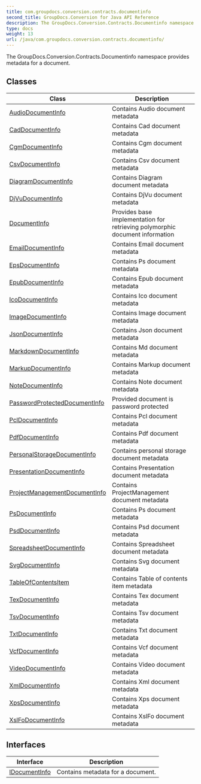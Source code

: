 ```yaml
---
title: com.groupdocs.conversion.contracts.documentinfo
second_title: GroupDocs.Conversion for Java API Reference
description: The GroupDocs.Conversion.Contracts.Documentinfo namespace provides metadata for a document.
type: docs
weight: 13
url: /java/com.groupdocs.conversion.contracts.documentinfo/
---
```


The GroupDocs.Conversion.Contracts.Documentinfo namespace provides metadata for a document.


## Classes

| Class | Description |
| --- | --- |
| [AudioDocumentInfo](../com.groupdocs.conversion.contracts.documentinfo/audiodocumentinfo) | Contains Audio document metadata |
| [CadDocumentInfo](../com.groupdocs.conversion.contracts.documentinfo/caddocumentinfo) | Contains Cad document metadata |
| [CgmDocumentInfo](../com.groupdocs.conversion.contracts.documentinfo/cgmdocumentinfo) | Contains Cgm document metadata |
| [CsvDocumentInfo](../com.groupdocs.conversion.contracts.documentinfo/csvdocumentinfo) | Contains Csv document metadata |
| [DiagramDocumentInfo](../com.groupdocs.conversion.contracts.documentinfo/diagramdocumentinfo) | Contains Diagram document metadata |
| [DjVuDocumentInfo](../com.groupdocs.conversion.contracts.documentinfo/djvudocumentinfo) | Contains DjVu document metadata |
| [DocumentInfo](../com.groupdocs.conversion.contracts.documentinfo/documentinfo) | Provides base implementation for retrieving polymorphic document information |
| [EmailDocumentInfo](../com.groupdocs.conversion.contracts.documentinfo/emaildocumentinfo) | Contains Email document metadata |
| [EpsDocumentInfo](../com.groupdocs.conversion.contracts.documentinfo/epsdocumentinfo) | Contains Ps document metadata |
| [EpubDocumentInfo](../com.groupdocs.conversion.contracts.documentinfo/epubdocumentinfo) | Contains Epub document metadata |
| [IcoDocumentInfo](../com.groupdocs.conversion.contracts.documentinfo/icodocumentinfo) | Contains Ico document metadata |
| [ImageDocumentInfo](../com.groupdocs.conversion.contracts.documentinfo/imagedocumentinfo) | Contains Image document metadata |
| [JsonDocumentInfo](../com.groupdocs.conversion.contracts.documentinfo/jsondocumentinfo) | Contains Json document metadata |
| [MarkdownDocumentInfo](../com.groupdocs.conversion.contracts.documentinfo/markdowndocumentinfo) | Contains Md document metadata |
| [MarkupDocumentInfo](../com.groupdocs.conversion.contracts.documentinfo/markupdocumentinfo) | Contains Markup document metadata |
| [NoteDocumentInfo](../com.groupdocs.conversion.contracts.documentinfo/notedocumentinfo) | Contains Note document metadata |
| [PasswordProtectedDocumentInfo](../com.groupdocs.conversion.contracts.documentinfo/passwordprotecteddocumentinfo) | Provided document is password protected |
| [PclDocumentInfo](../com.groupdocs.conversion.contracts.documentinfo/pcldocumentinfo) | Contains Pcl document metadata |
| [PdfDocumentInfo](../com.groupdocs.conversion.contracts.documentinfo/pdfdocumentinfo) | Contains Pdf document metadata |
| [PersonalStorageDocumentInfo](../com.groupdocs.conversion.contracts.documentinfo/personalstoragedocumentinfo) | Contains personal storage document metadata |
| [PresentationDocumentInfo](../com.groupdocs.conversion.contracts.documentinfo/presentationdocumentinfo) | Contains Presentation document metadata |
| [ProjectManagementDocumentInfo](../com.groupdocs.conversion.contracts.documentinfo/projectmanagementdocumentinfo) | Contains ProjectManagement document metadata |
| [PsDocumentInfo](../com.groupdocs.conversion.contracts.documentinfo/psdocumentinfo) | Contains Ps document metadata |
| [PsdDocumentInfo](../com.groupdocs.conversion.contracts.documentinfo/psddocumentinfo) | Contains Psd document metadata |
| [SpreadsheetDocumentInfo](../com.groupdocs.conversion.contracts.documentinfo/spreadsheetdocumentinfo) | Contains Spreadsheet document metadata |
| [SvgDocumentInfo](../com.groupdocs.conversion.contracts.documentinfo/svgdocumentinfo) | Contains Svg document metadata |
| [TableOfContentsItem](../com.groupdocs.conversion.contracts.documentinfo/tableofcontentsitem) | Contains Table of contents item metadata |
| [TexDocumentInfo](../com.groupdocs.conversion.contracts.documentinfo/texdocumentinfo) | Contains Tex document metadata |
| [TsvDocumentInfo](../com.groupdocs.conversion.contracts.documentinfo/tsvdocumentinfo) | Contains Tsv document metadata |
| [TxtDocumentInfo](../com.groupdocs.conversion.contracts.documentinfo/txtdocumentinfo) | Contains Txt document metadata |
| [VcfDocumentInfo](../com.groupdocs.conversion.contracts.documentinfo/vcfdocumentinfo) | Contains Vcf document metadata |
| [VideoDocumentInfo](../com.groupdocs.conversion.contracts.documentinfo/videodocumentinfo) | Contains Video document metadata |
| [XmlDocumentInfo](../com.groupdocs.conversion.contracts.documentinfo/xmldocumentinfo) | Contains Xml document metadata |
| [XpsDocumentInfo](../com.groupdocs.conversion.contracts.documentinfo/xpsdocumentinfo) | Contains Xps document metadata |
| [XslFoDocumentInfo](../com.groupdocs.conversion.contracts.documentinfo/xslfodocumentinfo) | Contains XslFo document metadata |

## Interfaces

| Interface | Description |
| --- | --- |
| [IDocumentInfo](../com.groupdocs.conversion.contracts.documentinfo/idocumentinfo) | Contains metadata for a document. |
